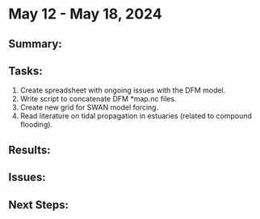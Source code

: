 # May 12 - May 18, 2024

## Summary:

## Tasks:
1) Create spreadsheet with ongoing issues with the DFM model.
2) Write script to concatenate DFM *map.nc files.
3) Create new grid for SWAN model forcing.
4) Read literature on tidal propagation in estuaries (related to compound flooding).

## Results:

## Issues:

## Next Steps:
